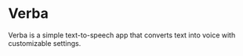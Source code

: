 # Verba
 Verba is a simple text-to-speech app that converts text into voice with customizable settings.
